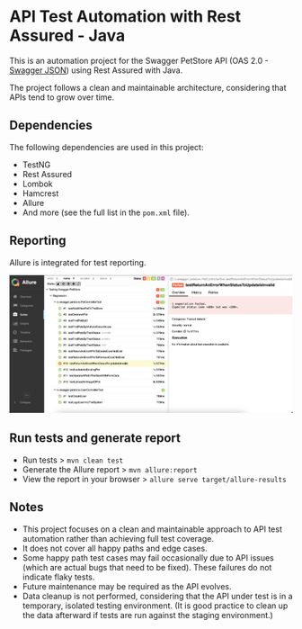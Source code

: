 # API Test Automation with Rest Assured - Java

This is an automation project for the Swagger PetStore API (OAS 2.0 - [Swagger JSON](https://petstore.swagger.io/v2/swagger.json)) using Rest Assured with Java.

The project follows a clean and maintainable architecture, considering that APIs tend to grow over time.

## Dependencies

The following dependencies are used in this project:

- TestNG
- Rest Assured
- Lombok
- Hamcrest
- Allure
- And more (see the full list in the `pom.xml` file).

## Reporting

Allure is integrated for test reporting.

![allure_report.png](readme_content/allure_report.png)

## Run tests and generate report
- Run tests > `mvn clean test`
- Generate the Allure report > `mvn allure:report`
- View the report in your browser > `allure serve target/allure-results`

## Notes

- This project focuses on a clean and maintainable approach to API test automation rather than achieving full test coverage.
- It does not cover all happy paths and edge cases.
- Some happy path test cases may fail occasionally due to API issues (which are actual bugs that need to be fixed). These failures do not indicate flaky tests.
- Future maintenance may be required as the API evolves.
- Data cleanup is not performed, considering that the API under test is in a temporary, isolated testing environment. (It is good practice to clean up the data afterward if tests are run against the staging environment.)
